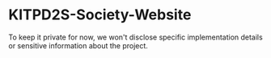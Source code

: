 # KITPD2S-Society-Website

To keep it private for now, we won't disclose specific implementation details or sensitive information about the project.